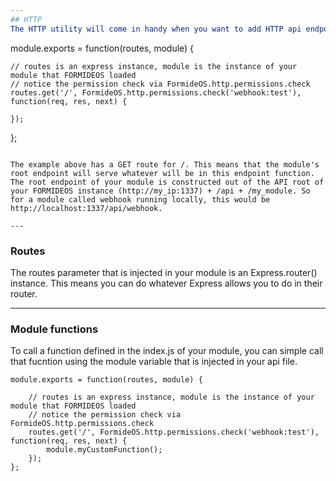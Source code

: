 ```yaml
---
## HTTP
The HTTP utility will come in handy when you want to add HTTP api endpoints to your module. To do this, you can simply create an api.js in your module's root with the following contents:

```
module.exports = function(routes, module) {
    
    // routes is an express instance, module is the instance of your module that FORMIDEOS loaded
    // notice the permission check via FormideOS.http.permissions.check
    routes.get('/', FormideOS.http.permissions.check('webhook:test'), function(req, res, next) {
        
    });
};
```

The example above has a GET route for /. This means that the module's root endpoint will serve whatever will be in this endpoint function. The root endpoint of your module is constructed out of the API root of your FORMIDEOS instance (http://my_ip:1337) + /api + /my_module. So for a module called webhook running locally, this would be http://localhost:1337/api/webhook.

---
```

### Routes
The routes parameter that is injected in your module is an Express.router() instance. This means you can do whatever Express allows you to do in their router.

---
### Module functions
To call a function defined in the index.js of your module, you can simple call that fucntion using the module variable that is injected in your api file.

```
module.exports = function(routes, module) {
    
    // routes is an express instance, module is the instance of your module that FORMIDEOS loaded
    // notice the permission check via FormideOS.http.permissions.check
    routes.get('/', FormideOS.http.permissions.check('webhook:test'), function(req, res, next) {
        module.myCustomFunction();
    });
};
```